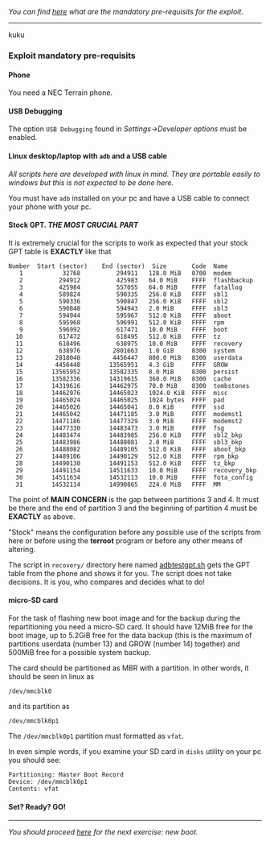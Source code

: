 *You can find [here](exploit-pre.md) what are the mandatory pre-requisits for the exploit.*

---

kuku



### Exploit **mandatory** pre-requisits

#### Phone

You need a NEC Terrain phone.

#### USB Debugging

The option `USB Debugging` found in *Settings->Developer options* must be enabled.

#### Linux desktop/laptop with `adb` and a USB cable

*All scripts here are developed with linux in mind. They are portable easily to windows but this is not expected to be
done here.*

You must have `adb` installed on your pc and have a USB cable to connect your phone with your pc.

#### Stock GPT. *THE MOST CRUCIAL PART*

It is extremely crucial for the scripts to work as expected that your stock GPT table is **EXACTLY** like that
```
Number  Start (sector)    End (sector)  Size       Code  Name
   1           32768          294911   128.0 MiB   0700  modem
   2          294912          425983   64.0 MiB    FFFF  flashbackup
   3          425984          557055   64.0 MiB    FFFF  fatallog
   4          589824          590335   256.0 KiB   FFFF  sbl1
   5          590336          590847   256.0 KiB   FFFF  sbl2
   6          590848          594943   2.0 MiB     FFFF  sbl3
   7          594944          595967   512.0 KiB   FFFF  aboot
   8          595968          596991   512.0 KiB   FFFF  rpm
   9          596992          617471   10.0 MiB    FFFF  boot
  10          617472          618495   512.0 KiB   FFFF  tz
  11          618496          638975   10.0 MiB    FFFF  recovery
  12          638976         2801663   1.0 GiB     8300  system
  13         2818048         4456447   800.0 MiB   8300  userdata
  14         4456448        13565951   4.3 GiB     FFFF  GROW
  15        13565952        13582335   8.0 MiB     8300  persist
  16        13582336        14319615   360.0 MiB   8300  cache
  17        14319616        14462975   70.0 MiB    8300  tombstones
  18        14462976        14465023   1024.0 KiB  FFFF  misc
  19        14465024        14465025   1024 bytes  FFFF  pad
  20        14465026        14465041   8.0 KiB     FFFF  ssd
  21        14465042        14471185   3.0 MiB     FFFF  modemst1
  22        14471186        14477329   3.0 MiB     FFFF  modemst2
  23        14477330        14483473   3.0 MiB     FFFF  fsg
  24        14483474        14483985   256.0 KiB   FFFF  sbl2_bkp
  25        14483986        14488081   2.0 MiB     FFFF  sbl3_bkp
  26        14488082        14489105   512.0 KiB   FFFF  aboot_bkp
  27        14489106        14490129   512.0 KiB   FFFF  rpm_bkp
  28        14490130        14491153   512.0 KiB   FFFF  tz_bkp
  29        14491154        14511633   10.0 MiB    FFFF  recovery_bkp
  30        14511634        14532113   10.0 MiB    FFFF  fota_config
  31        14532114        14990865   224.0 MiB   FFFF  MM
```
The point of **MAIN CONCERN** is the gap between partitions 3 and 4. It must be there and the end of partition 3 and the beginning
of partition 4 must be **EXACTLY** as above.

"Stock" means the configuration before any possible use of the scripts from here or
before using the **terroot** program or before any other means of altering.

The script in `recovery/` directory here named [adbtestgpt.sh]() gets the GPT table from the phone and shows it
for you. The script does not take decisions. It is you, who compares and decides what to do!

#### micro-SD card

For the task of flashing new boot image and for the backup during the repartitioning you need a micro-SD card. It should 
have 12MiB free for the boot image, up to 5.2GiB free for the data backup (this is the maximum of partitions
userdata (number 13) and GROW (number 14) together)
and 500MiB free for a possible system
backup.

The card should be partitioned as MBR with a partition. In other words, it should be seen in linux as
```
/dev/mmcblk0
```
and its partition as
```
/dev/mmcblk0p1
```
The `/dev/mmcblk0p1` partition must formatted as `vfat`.

In even simple words, if you examine your SD card in `disks` utility on your pc you should see:
```
Partitioning: Master Boot Record
Device: /dev/mmcblk0p1
Contents: vfat
```

#### Set? Ready? GO!

---

*You should proceed [here](boot-howto.md) for the next exercise: new boot.*
